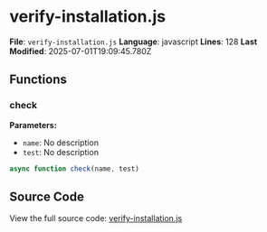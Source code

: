# verify-installation.js

**File**: `verify-installation.js`
**Language**: javascript
**Lines**: 128
**Last Modified**: 2025-07-01T19:09:45.780Z

## Functions

### check

**Parameters:**
- `name`: No description
- `test`: No description

```javascript
async function check(name, test)
```

## Source Code

View the full source code: [verify-installation.js](verify-installation.js)
